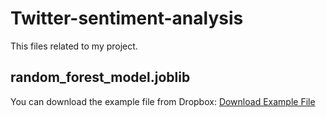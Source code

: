 # Twitter-sentiment-analysis

This  files related to my project.

## random_forest_model.joblib

You can download the example file from Dropbox:
[Download Example File]([https://www.dropbox.com/s/abcde/example_file.txt?dl=0](https://www.dropbox.com/scl/fi/wtmypv14zfra5jylyti6u/random_forest_model.joblib?rlkey=3uhkwk4zqxj1rjwieibzmqmj2&dl=0))
